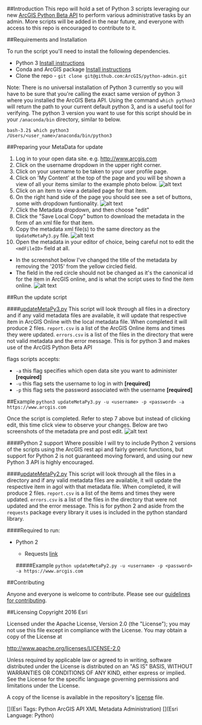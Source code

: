 
##Introduction
This repo will hold a set of Python 3 scripts leveraging our new [ArcGIS Python Beta API](https://developers.arcgis.com/python/) to perform various administrative tasks by an admin. More scripts will be added in the near future, and everyone with access to this repo is encouraged to contribute to it.

##Requirements and Installation

To run the script you'll need to install the following dependencies.

* Python 3 [Install instructions](https://www.continuum.io/downloads)
* Conda and ArcGIS package [Install instructions](https://developers.arcgis.com/python/guide/Install-and-set-up/)
* Clone the repo - ```git clone git@github.com:ArcGIS/python-admin.git```

Note: There is no universal installation of Python 3 currently so you will have to be sure that you're calling the exact same version of python 3 where you installed the ArcGIS Beta API. Using the command `which python3` will return the path to your current default python 3, and is a useful tool for verifying. The python 3 version you want to use for this script should be in your ```/anaconda/bin``` directory, similar to below.

```
bash-3.2$ which python3
/Users/<user_name>/anaconda/bin/python3
```

##Preparing your MetaData for update
1. Log in to your open data site.
	e.g. http://www.arcgis.com
1. Click on the username dropdown in the upper right corner.
1. Click on your username to be taken to your user profile page.
1. Click on 'My Content' at the top of the page and you will be shown a view of all your items similar to the example photo below.
![alt text](https://github.com/ArcGIS/python-admin/blob/master/images/2.png "My Content")
1. Click on an item to view a detailed page for that item.
1. On the right hand side of the page you should see see a set of buttons, some with dropdown funtionality.
 ![alt text](https://github.com/ArcGIS/python-admin/blob/master/images/3.png "detailed page")
1. Click the Metadata dropdown, and then choose "edit"
1. Click the "Save Local Copy" button to download the metadata in the form of an xml file for that item.
1. Copy the metadata xml file(s) to the same directory as the `UpdateMetaPy3.py` file.
![alt text](https://github.com/ArcGIS/python-admin/blob/master/images/4.png "save local copy example")
1. Open the metadata in your editor of choice, being careful not to edit the `<mdFileID>` field at all.
  *  In the screenshot below I've changed the title of the metadata by removing the '2015' from the yellow circled field.
  *  The field in the red circle should not be changed as it's the canonical id for the item in ArcGIS online, and is what the script uses to find the item online.
    ![alt text](https://github.com/ArcGIS/python-admin/blob/master/images/5.png "editing the metadata")



##Run the update script

####[updateMetaPy3.py](https://github.com/ArcGIS/python-admin/blob/master/updateMetaPy3.py)
This script will look through all files in a directory and if any valid metadata files are available, it will update that respective item in ArcGIS Online with the local metadata file. When completed it will produce 2 files. `report.csv` is a list of the ArcGIS Online items and times they were updated. `errors.csv` is a list of the files in the directory that were not valid metadata and the error message. This is for python 3 and makes use of the ArcGIS Python Beta API

flags scripts accepts:  
  * `-a` this flag specifies which open data site you want to administer __[required]__    
  * `-u` this flag sets the username to log in with __[required]__    
  * `-p` this flag sets the password associated with the username __[required]__    

##Example
`python3 updateMetaPy3.py -u <username> -p <password> -a https://www.arcgis.com`

Once the script is completed. Refer to step 7 above but instead of clicking edit, this time click view to observe your changes. Below are two screenshots of the metadata pre and post edit.
![alt text](https://github.com/ArcGIS/python-admin/blob/master/images/6_7.jpg "before editing and after editing")


####Python 2 support
Where possible I will try to include Python 2 versions of the scripts using the ArcGIS rest api and fairly generic functions, but support for Python 2 is not guaranteed moving forward, and using our new Python 3 API is highly encouraged.

####[updateMetaPy2.py](https://github.com/ArcGIS/python-admin/blob/master/updateMetaPy2.py)
This script will look through all the files in a directory and if any valid metadata files are available, it will update the respective item in agol with that metadata file. When completed, it will produce 2 files. `report.csv` is a list of the items and times they were updated. `errors.csv` is a list of the files in the directory that were not updated and the error message. This is for python 2 and aside from the `requests` package every library it uses is included in the python standard library.

####Required to run:
* Python 2

  * Requests [link](http://docs.python-requests.org/en/master/)

  #####Example
  `python updateMetaPy2.py -u <username> -p <password> -a https://www.arcgis.com`


##Contributing

Anyone and everyone is welcome to contribute. Please see our [guidelines for contributing](https://github.com/esri/contributing).

##Licensing
Copyright 2016 Esri

Licensed under the Apache License, Version 2.0 (the "License");
you may not use this file except in compliance with the License.
You may obtain a copy of the License at

   http://www.apache.org/licenses/LICENSE-2.0

Unless required by applicable law or agreed to in writing, software
distributed under the License is distributed on an "AS IS" BASIS,
WITHOUT WARRANTIES OR CONDITIONS OF ANY KIND, either express or implied.
See the License for the specific language governing permissions and
limitations under the License.

A copy of the license is available in the repository's [license](https://github.com/ArcGIS/python-admin/blob/master/LICENSE) file.

[](Esri Tags: Python ArcGIS API XML Metadata Administration)
[](Esri Language: Python)
